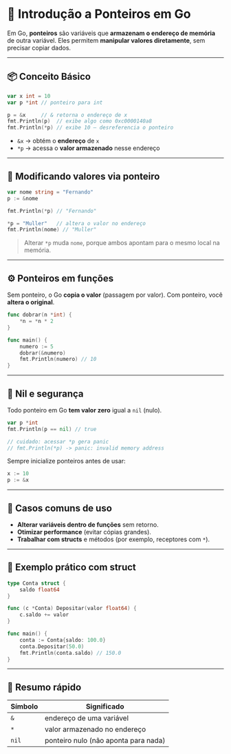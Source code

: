 # 🧭 Introdução a Ponteiros em Go

Em Go, **ponteiros** são variáveis que **armazenam o endereço de memória** de outra variável.
Eles permitem **manipular valores diretamente**, sem precisar copiar dados.

---

## 📦 Conceito Básico

```go
var x int = 10
var p *int // ponteiro para int

p = &x     // & retorna o endereço de x
fmt.Println(p)  // exibe algo como 0xc0000140a8
fmt.Println(*p) // exibe 10 — desreferencia o ponteiro
```

* `&x` → obtém o **endereço** de `x`
* `*p` → acessa o **valor armazenado** nesse endereço

---

## 🔁 Modificando valores via ponteiro

```go
var nome string = "Fernando"
p := &nome

fmt.Println(*p) // "Fernando"

*p = "Muller"   // altera o valor no endereço
fmt.Println(nome) // "Muller"
```

> Alterar `*p` muda `nome`, porque ambos apontam para o mesmo local na memória.

---

## ⚙️ Ponteiros em funções

Sem ponteiro, o Go **copia o valor** (passagem por valor).
Com ponteiro, você **altera o original**.

```go
func dobrar(n *int) {
    *n = *n * 2
}

func main() {
    numero := 5
    dobrar(&numero)
    fmt.Println(numero) // 10
}
```

---

## 🚫 Nil e segurança

Todo ponteiro em Go **tem valor zero** igual a `nil` (nulo).

```go
var p *int
fmt.Println(p == nil) // true

// cuidado: acessar *p gera panic
// fmt.Println(*p) -> panic: invalid memory address
```

Sempre inicialize ponteiros antes de usar:

```go
x := 10
p := &x
```

---

## 🔧 Casos comuns de uso

* **Alterar variáveis dentro de funções** sem retorno.
* **Otimizar performance** (evitar cópias grandes).
* **Trabalhar com structs** e métodos (por exemplo, receptores com `*`).

---

## 🧱 Exemplo prático com struct

```go
type Conta struct {
    saldo float64
}

func (c *Conta) Depositar(valor float64) {
    c.saldo += valor
}

func main() {
    conta := Conta{saldo: 100.0}
    conta.Depositar(50.0)
    fmt.Println(conta.saldo) // 150.0
}
```

---

## 🧩 Resumo rápido

| Símbolo | Significado                          |
| ------- | ------------------------------------ |
| `&`     | endereço de uma variável             |
| `*`     | valor armazenado no endereço         |
| `nil`   | ponteiro nulo (não aponta para nada) |



